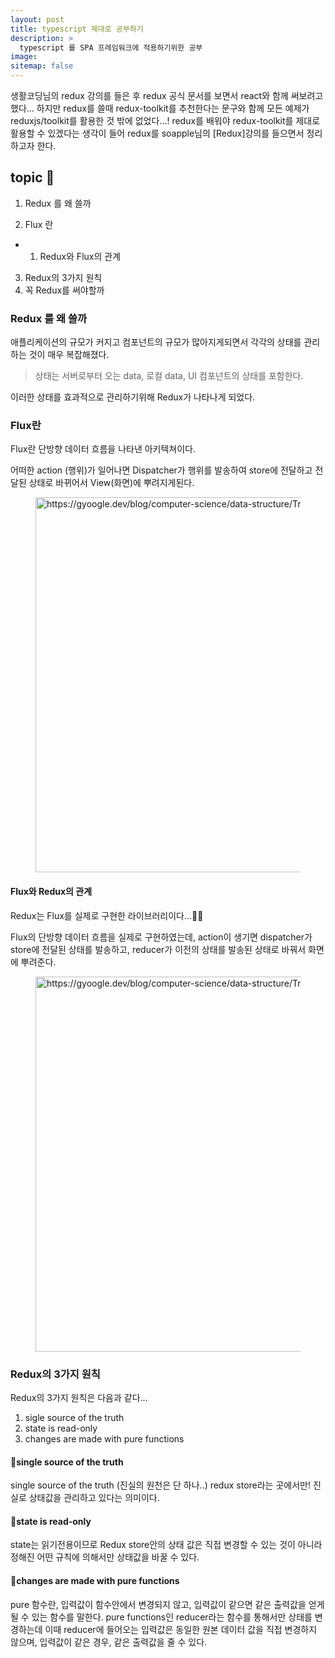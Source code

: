 ```yaml
---
layout: post
title: typescript 제대로 공부하기
description: >
  typescript 를 SPA 프레임워크에 적용하기위한 공부
image:
sitemap: false
---
```


생활코딩님의 redux 강의를 들은 후 redux 공식 문서를 보면서 react와 함께 써보려고 했다... 
하지만 redux를 쓸때 redux-toolkit를 추천한다는 문구와 함께 모든 예제가 reduxjs/toolkit를 활용한 것 밖에 없었다...!
redux를 배워야 redux-toolkit를 제대로 활용할 수 있겠다는 생각이 들어 redux를 soapple님의 [Redux]강의를 들으면서 정리하고자 한다.

## topic 🚀

1. Redux 를 왜 쓸까

2. Flux 란
- 1. Redux와 Flux의 관계
3. Redux의 3가지 원칙
4. 꼭 Redux를 써야할까

### Redux 를 왜 쓸까

애플리케이션의 규모가 커지고 컴포넌트의 규모가 많아지게되면서 각각의 상태를 관리하는 것이 매우 복잡해졌다. 
> 상태는 서버로부터 오는 data, 로컬 data, UI 컴포넌트의 상태를 포함한다.

이러한 상태를 효과적으로 관리하기위해 Redux가 나타나게 되었다.

### Flux란

Flux란 단방향 데이터 흐름을 나타낸 아키텍쳐이다.


어떠한 action (행위)가 일어나면 Dispatcher가 행위를 발송하여 store에 전달하고 전달된 상태로 바뀌어서 View(화면)에 뿌려지게된다. 

<figure>
    <img src="https://haruair.github.io/flux/img/flux-simple-f8-diagram-1300w.png" width="600"  alt="https://gyoogle.dev/blog/computer-science/data-structure/Trie.html">
</figure>


#### Flux와 Redux의 관계

Redux는 Flux를 실제로 구현한 라이브러리이다...👩‍🎤

Flux의 단방향 데이터 흐름을 실제로 구현하였는데, action이 생기면 dispatcher가 store에 전달된 상태를 발송하고, reducer가 이전의 상태를 발송된 상태로 바꿔서 화면에 뿌려준다.

<figure>
    <img src="https://miro.medium.com/v2/resize:fit:1400/1*N62EZSeQNHtwVumCQOdU-Q.png" width="600"  alt="https://gyoogle.dev/blog/computer-science/data-structure/Trie.html">
</figure>

### Redux의 3가지 원칙

Redux의 3가지 원칙은 다음과 같다...

1. sigle source of the truth
2. state is read-only
3. changes are made with pure functions 


#### 📌single source of the truth

single source of the truth (진실의 원천은 단 하나..)
redux store라는 곳에서만! 진실로 상태값을 관리하고 있다는 의미이다.

#### 📌state is read-only

state는 읽기전용이므로 Redux store안의 상태 값은 직접 변경할 수 있는 것이 아니라 정해진 어떤 규칙에 의해서만 상태값을 바꿀 수 있다.

#### 📌changes are made with pure functions

pure 함수란, 입력값이 함수안에서 변경되지 않고, 입력값이 같으면 같은 출력값을 얻게 될 수 있는 함수를 말한다.
pure functions인 reducer라는 함수를 통해서만 상태를 변경하는데 이때 reducer에 들어오는 입력값은 동일한 원본 데이터 값을 직접 변경하지 않으며, 입력값이 같은 경우, 같은 출력값을 줄 수 있다.